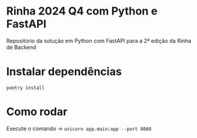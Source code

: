# Rinha 2024 Q4 com Python e FastAPI
Repositório da solução em Python com FastAPI para a 2ª edição da Rinha de Backend

# Instalar dependências
`poetry install`

# Como rodar
Execute o comando -> `uvicorn app.main:app --port 8080`
